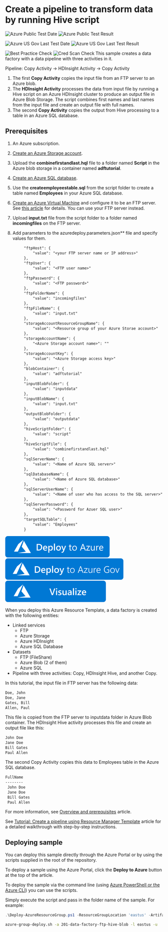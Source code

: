 # Create a pipeline to transform data by running Hive script 

![Azure Public Test Date](https://azurequickstartsservice.blob.core.windows.net/badges/201-data-factory-ftp-hive-blob/PublicLastTestDate.svg)
![Azure Public Test Result](https://azurequickstartsservice.blob.core.windows.net/badges/201-data-factory-ftp-hive-blob/PublicDeployment.svg)

![Azure US Gov Last Test Date](https://azurequickstartsservice.blob.core.windows.net/badges/201-data-factory-ftp-hive-blob/FairfaxLastTestDate.svg)
![Azure US Gov Last Test Result](https://azurequickstartsservice.blob.core.windows.net/badges/201-data-factory-ftp-hive-blob/FairfaxDeployment.svg)

![Best Practice Check](https://azurequickstartsservice.blob.core.windows.net/badges/201-data-factory-ftp-hive-blob/BestPracticeResult.svg)
![Cred Scan Check](https://azurequickstartsservice.blob.core.windows.net/badges/201-data-factory-ftp-hive-blob/CredScanResult.svg)
This sample creates a data factory with a data pipeline with three activities in it. 

Pipeline: Copy Activity -> HDInsight Activity -> Copy Activity 

1. The first **Copy Activity** copies the input file from an FTP server to an Azure blob. 
2. The **HDInsight Activity** processes the data from input file by running a Hive script on an Azure HDInsight cluster to produce an output file in Azure Blob Storage. The script combines first names and last names from the input file and create an output file with full names.
3. The second **Copy Activity** copies the output from Hive processing to a table in an Azure SQL database.   

## Prerequisites
1. An Azure subscription. 
2. [Create an Azure Storage account](https://docs.microsoft.com/azure/storage/storage-create-storage-account#create-a-storage-account). 
3. Upload the **combinefirstandlast.hql** file to a folder named **Script** in the Azure blob storage in a container named **adftutorial**. 
2. [Create an Azure SQL database](https://docs.microsoft.com/azure/sql-database/sql-database-get-started).
3. Use the **createemployeestable.sql** from the script folder to create a table named **Employees** in your Azure SQL database. 
3. [Create an Azure Virtual Machine](https://docs.microsoft.com/azure/virtual-machines/virtual-machines-windows-hero-tutorial) and configure it to be an FTP server. See [this article](http://itq.nl/walkthrough-hosting-ftp-on-iis-7-5-a-windows-azure-vm-2/) for details. You can use your FTP server instead.
4. Upload **input.txt** file from the script folder to a folder named **incomingfiles** on the FTP server.    
2. Add parameters to the azuredeploy.parameters.json** file and specify values for them.  
      	
			"ftpHost": {
	      		"value": "<your FTP server name or IP address>"
    		},
	    	"ftpUser": {
	      		"value": "<FTP user name>"
    		},
	    	"ftpPassword": {
	      		"value": "<FTP password>"
	    	},
	    	"ftpFolderName": {
	      		"value": "incomingfiles"
	    	},
	    	"ftpFileName": {
	      		"value": "input.txt"
    		},    
	    	"storageAccountResourceGroupName": {
	      		"value": "<Resource group of your Azure Storae account>"
	    	},
	    	"storageAccountName": {
	      		"<Azure Storage account name>": ""
	    	},
	    	"storageAccountKey": {
	      		"value": "<Azure Storage access key>"
	    	},
	    	"blobContainer": {
	      		"value": "adftutorial"
	    	},
	    	"inputBlobFolder": {
	      		"value": "inputdata"
	    	},
	    	"inputBlobName": {
	    	  	"value": "input.txt"
		    },
	    	"outputBlobFolder": {
	      		"value": "outputdata"
	    	},
	    	"hiveScriptFolder": {
	      		"value": "script"
	    	},
	    	"hiveScriptFile": {
	      		"value": "combinefirstandlast.hql"
	    	},
    		"sqlServerName": {
	      		"value": "<Name of Azure SQL server>"
	    	},
	    	"sqlDatabaseName": {
	      		"value": "<Name of Azure SQL database>"
	    	},
	    	"sqlServerUserName": {
	      		"value": "<Name of user who has access to the SQL server>"
	    	},
	    	"sqlServerPassword": {
	      		"value": "<Password for Azuer SQL user>"
	    	},
	    	"targetSQLTable": {
	      		"value": "Employees"
	    	}
	  

[![Deploy To Azure](https://raw.githubusercontent.com/Azure/azure-quickstart-templates/master/1-CONTRIBUTION-GUIDE/images/deploytoazure.svg?sanitize=true)](https://portal.azure.com/#create/Microsoft.Template/uri/https%3A%2F%2Fraw.githubusercontent.com%2FAzure%2Fazure-quickstart-templates%2Fmaster%2F201-data-factory-ftp-hive-blob%2Fazuredeploy.json)  
[![Deploy To Azure US Gov](https://raw.githubusercontent.com/Azure/azure-quickstart-templates/master/1-CONTRIBUTION-GUIDE/images/deploytoazuregov.svg?sanitize=true)](https://portal.azure.us/#create/Microsoft.Template/uri/https%3A%2F%2Fraw.githubusercontent.com%2FAzure%2Fazure-quickstart-templates%2Fmaster%2F201-data-factory-ftp-hive-blob%2Fazuredeploy.json)  
[![Visualize](https://raw.githubusercontent.com/Azure/azure-quickstart-templates/master/1-CONTRIBUTION-GUIDE/images/visualizebutton.svg?sanitize=true)](http://armviz.io/#/?load=https%3A%2F%2Fraw.githubusercontent.com%2FAzure%2Fazure-quickstart-templates%2Fmaster%2F201-data-factory-ftp-hive-blob%2Fazuredeploy.json)

When you deploy this Azure Resource Template, a data factory is created with the following entities: 

- Linked services
	- FTP
	- Azure Storage
	- Azure HDInsight
	- Azure SQL Database
- Datasets
	- FTP (FileShare)
	- Azure Blob (2 of them)
	- Azure SQL 
- Pipeline with three activities: Copy, HDInsight Hive, and another Copy.  

In this tutorial, the input file in FTP server has the following data:  

	Doe, John
	Doe, Jane
	Gates, Bill
	Allen, Paul

This file is copied from the FTP server to inputdata folder in Azure Blob container. The HDInsight Hive activity processes this file and create an output file like this: 

	John Doe
	Jane Doe
	Bill Gates
	Paul Allen

The second Copy Activity copies this data to Employees table in the Azure SQL database. 

	FullName
	--------
	 John Doe
	 Jane Doe
	 Bill Gates
	 Paul Allen

For more information, see [Overview and prerequisites](https://azure.microsoft.com/documentation/articles/data-factory-build-your-first-pipeline/) article.

See [Tutorial: Create a pipeline using Resource Manager Template](https://azure.microsoft.com/en-us/documentation/articles/data-factory-build-your-first-pipeline-using-arm/) article for a detailed walkthrough with step-by-step instructions. 

## Deploying sample
You can deploy this sample directly through the Azure Portal or by using the scripts supplied in the root of the repository.

To deploy a sample using the Azure Portal, click the **Deploy to Azure** button at the top of the article. 

To deploy the sample via the command line (using [Azure PowerShell or the Azure CLI](https://azure.microsoft.com/en-us/downloads/)) you can use the scripts.

Simply execute the script and pass in the folder name of the sample.  For example:

```PowerShell
.\Deploy-AzureResourceGroup.ps1 -ResourceGroupLocation 'eastus' -ArtifactStagingDirectory 201-data-factory-ftp-hive-blob
```
```bash
azure-group-deploy.sh -a 201-data-factory-ftp-hive-blob -l eastus -u



